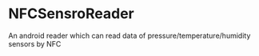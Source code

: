 # NFCSensroReader
An android reader which can read data of pressure/temperature/humidity sensors  by NFC 
